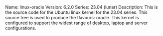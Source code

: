 Name:    linux-oracle
Version: 6.2.0
Series:  23.04 (lunar)
Description:
    This is the source code for the Ubuntu linux kernel for the 23.04 series. This
    source tree is used to produce the flavours: oracle.
    This kernel is configured to support the widest range of desktop, laptop and
    server configurations.
